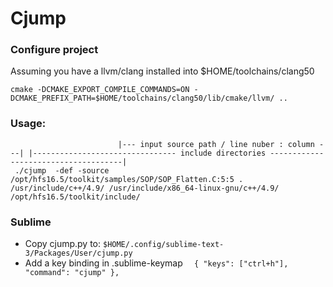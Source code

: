 # Cjump

### Configure project
Assuming you have a llvm/clang installed into $HOME/toolchains/clang50
```
cmake -DCMAKE_EXPORT_COMPILE_COMMANDS=ON -DCMAKE_PREFIX_PATH=$HOME/toolchains/clang50/lib/cmake/llvm/ ..
```

### Usage:
```
                        |--- input source path / line nuber : column ---| |-------------------------------- include directories -------------------------------------|
 ./cjump  -def -source /opt/hfs16.5/toolkit/samples/SOP/SOP_Flatten.C:5:5 . /usr/include/c++/4.9/ /usr/include/x86_64-linux-gnu/c++/4.9/ /opt/hfs16.5/toolkit/include/

```

### Sublime
- Copy cjump.py to: ```$HOME/.config/sublime-text-3/Packages/User/cjump.py```
- Add a key binding in .sublime-keymap
```  { "keys": ["ctrl+h"], "command": "cjump" },```
